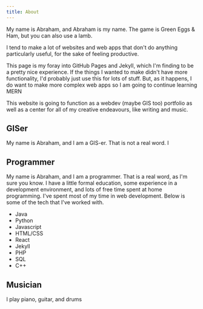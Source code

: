 ```yaml
---
title: About
---
```

My name is Abraham, and Abraham is my name. The game is Green Eggs & Ham, but you can also use a lamb.

I tend to make a lot of websites and web apps that don't do anything particularly useful, for the sake of feeling productive.

This page is my foray into GitHub Pages and Jekyll, which I'm finding to be a pretty nice experience. If the things I wanted to make didn't have more functionality, I'd probably just use this for lots of stuff. But, as it happens, I do want to make more complex web apps so I am going to continue learning MERN

This website is going to function as a webdev (maybe GIS too) portfolio as well as a center for all of my creative endeavours, like writing and music.

## GISer

My name is Abraham, and I am a GIS-er. That is not a real word. I

## Programmer

My name is Abraham, and I am a programmer. That is a real word, as I'm sure you know. I have a little formal education, some experience in a development environment, and lots of free time spent at home programming. I've spent most of my time in web development. Below is some of the tech that I've worked with.

- Java
- Python
- Javascript
- HTML/CSS
- React
- Jekyll
- PHP
- SQL
- C++
  

## Musician

I play piano, guitar, and drums
